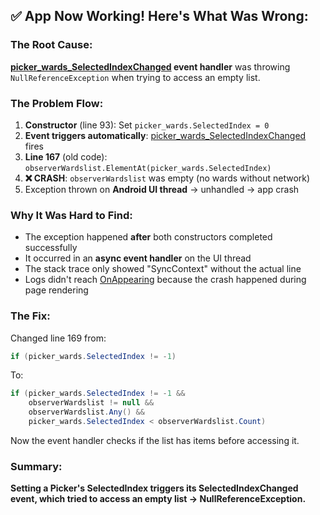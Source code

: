 ## ✅ **App Now Working! Here's What Was Wrong:**

### **The Root Cause:**

**[picker_wards_SelectedIndexChanged](cci:1://file:///c:/Users/Parth/Desktop/2025/CERS/gith/CersTo_/cers-basetwo-git/CERS/Observer/ObserverDashboardPage.xaml.cs:162:8-223:9) event handler** was throwing `NullReferenceException` when trying to access an empty list.

### **The Problem Flow:**

1. **Constructor** (line 93): Set `picker_wards.SelectedIndex = 0`
1. **Event triggers automatically**: [picker_wards_SelectedIndexChanged](cci:1://file:///c:/Users/Parth/Desktop/2025/CERS/gith/CersTo_/cers-basetwo-git/CERS/Observer/ObserverDashboardPage.xaml.cs:162:8-223:9) fires
1. **Line 167** (old code): `observerWardslist.ElementAt(picker_wards.SelectedIndex)` 
1. **❌ CRASH**: `observerWardslist` was empty (no wards without network)
1. Exception thrown on **Android UI thread** → unhandled → app crash

### **Why It Was Hard to Find:**

* The exception happened **after** both constructors completed successfully
* It occurred in an **async event handler** on the UI thread
* The stack trace only showed "SyncContext" without the actual line
* Logs didn't reach [OnAppearing](cci:1://file:///c:/Users/Parth/Desktop/2025/CERS/gith/CersTo_/cers-basetwo-git/CERS/Observer/ObserverDashboardPage.xaml.cs:258:8-318:9) because the crash happened during page rendering

### **The Fix:**

Changed line 169 from:

````csharp
if (picker_wards.SelectedIndex != -1)
````

To:

````csharp
if (picker_wards.SelectedIndex != -1 && 
    observerWardslist != null && 
    observerWardslist.Any() && 
    picker_wards.SelectedIndex < observerWardslist.Count)
````

Now the event handler checks if the list has items before accessing it.

### **Summary:**

**Setting a Picker's SelectedIndex triggers its SelectedIndexChanged event, which tried to access an empty list → NullReferenceException.**
